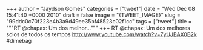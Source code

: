 
+++
author = "Jaydson Gomes"
categories = ["tweet"]
date = "Wed Dec 08 15:41:40 +0000 2010"
draft = false
image = "{TWEET_IMAGE}"
slug = "99ddc0c70f223e4b3a9d49ee35bf48523c02f1cc"
tags = ["tweet"]
title = """RT @chapax: Um dos melhor..."""
+++
RT @chapax: Um dos melhores solos de todos os tempos http://www.youtube.com/watch?v=7yUJBAX0B2k #dimebag
